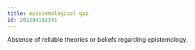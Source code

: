 ```yaml
---
title: epistemological gap
id: 202204152341
---
```


Absence of reliable theories or beliefs regarding epistemology.
